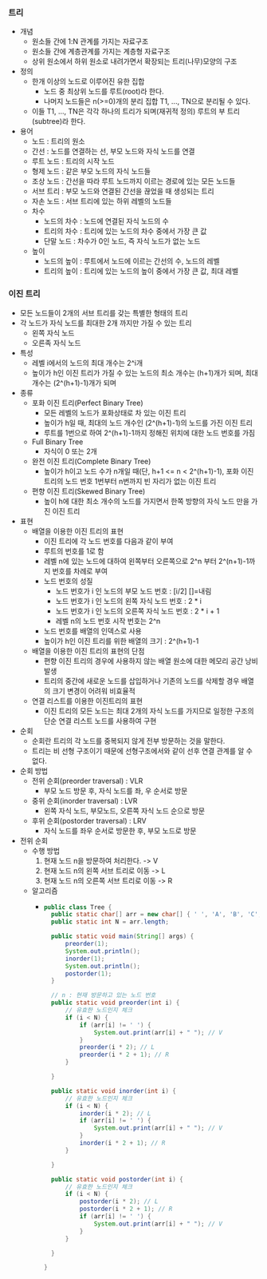 ### 트리
- 개념
  - 원소들 간에 1:N 관계를 가지는 자료구조
  - 원소들 간에 계층관계를 가지는 계층형 자료구조
  - 상위 원소에서 하위 원소로 내려가면서 확장되는 트리(나무)모양의 구조
- 정의
  - 한개 이상의 노드로 이루어진 유한 집합
    - 노드 중 최상위 노드를 루트(root)라 한다.
    - 나머지 노드들은 n(>=0)개의 분리 집합 T1, ..., TN으로 분리될 수 있다.
  - 이들 T1, ..., TN은 각각 하나의 트리가 되며(재귀적 정의) 루트의 부 트리(subtree)라 한다.
- 용어
  - 노드 : 트리의 원소
  - 간선 : 노드를 연결하는 선, 부모 노드와 자식 노드를 연결
  - 루트 노드 : 트리의 시작 노드
  - 형제 노드 : 같은 부모 노드의 자식 노드들
  - 조상 노드 : 간선을 따라 루트 노드까지 이르는 경로에 있는 모든 노드들
  - 서브 트리 : 부모 노드와 연결된 간선을 끊었을 때 생성되는 트리
  - 자손 노드 : 서브 트리에 있는 하위 레벨의 노드들
  - 차수
    - 노드의 차수 : 노드에 연결된 자식 노드의 수
    - 트리의 차수 : 트리에 있는 노드의 차수 중에서 가장 큰 값
    - 단말 노드 : 차수가 0인 노드, 즉 자식 노드가 없는 노드
  - 높이
    - 노드의 높이 : 루트에서 노드에 이르는 간선의 수, 노드의 레벨
    - 트리의 높이 : 트리에 있는 노드의 높이 중에서 가장 큰 값, 최대 레벨
### 이진 트리
- 모든 노드들이 2개의 서브 트리를 갖는 특별한 형태의 트리
- 각 노드가 자식 노드를 최대한 2개 까지만 가질 수 있는 트리
  - 왼쪽 자식 노드
  - 오른족 자식 노드
- 특성
  - 레벨 i에서의 노드의 최대 개수는 2^i개
  - 높이가 h인 이진 트리가 가질 수 있는 노드의 최소 개수는 (h+1)개가 되며, 최대 개수는 (2^(h+1)-1)개가 되며
- 종류
  - 포화 이진 트리(Perfect Binary Tree)
    - 모든 레벨의 노드가 포화상태로 차 있는 이진 트리
    - 높이가 h일 때, 최대의 노드 개수인 (2^(h+1)-1)의 노드를 가진 이진 트리
    - 루트를 1번으로 하여 2^(h+1)-1까지 정해진 위치에 대한 노드 번호를 가짐
  - Full Binary Tree
    - 자식이 0 또는 2개
  - 완전 이진 트리(Complete Binary Tree)
    - 높이가 h이고 노드 수가 n개일 때(단, h+1 <= n < 2^(h+1)-1), 포화 이진트리의 노드 번호 1번부터 n번까지 빈 자리가 없는 이진 트리
  - 편향 이진 트리(Skewed Binary Tree)
    - 높이 h에 대한 최소 개수의 노드를 가지면서 한쪽 방향의 자식 노드 만을 가진 이진 트리
- 표현
  - 배열을 이용한 이진 트리의 표현
    - 이진 트리에 각 노드 번호를 다음과 같이 부여
    - 루트의 번호를 1로 함
    - 레벨 n에 있는 노드에 대하여 왼쪽부터 오른쪽으로 2^n 부터 2^(n+1)-1까지 번호를 차례로 부여
    - 노드 번호의 성질
      - 노드 번호가 i 인 노드의 부모 노드 번호 : [i/2] []=내림
      - 노드 번호가 i 인 노드의 왼쪽 자식 노드 번호 : 2 * i
      - 노드 번호가 i 인 노드의 오른쪽 자식 노드 번호 : 2 * i + 1
      - 레벨 n의 노드 번호 시작 번호는 2^n
    - 노드 번호를 배열의 인덱스로 사용
    - 높이가 h인 이진 트리를 위한 배열의 크기 : 2^(h+1)-1
  - 배열을 이용한 이진 트리의 표현의 단점
    - 편향 이진 트리의 경우에 사용하지 않는 배열 원소에 대한 메모리 공간 낭비 발생
    - 트리의 중간에 새로운 노드를 삽입하거나 기존의 노드를 삭제할 경우 배열의 크기 변경이 어려워 비효율적
  - 연결 리스트를 이용한 이진트리의 표현
    - 이진 트리의 모든 노드는 최대 2개의 자식 노드를 가지므로 일정한 구조의 단순 연결 리스트 노드를 사용하여 구현
- 순회
  - 순회란 트리의 각 노드를 중복되지 않게 전부 방문하는 것을 말한다.
  - 트리는 비 선형 구조이기 때문에 선형구조에서와 같이 선후 연결 관계를 알 수 없다.
- 순회 방법
  - 전위 순회(preorder traversal) : VLR
    - 부모 노드 방문 후, 자식 노드를 좌, 우 순서로 방문
  - 중위 순회(inorder traversal) : LVR
    - 왼쪽 자식 노드, 부모노드, 오른쪽 자식 노드 순으로 방문
  - 후위 순회(postorder traversal) : LRV
    - 자식 노드를 좌우 순서로 방문한 후, 부모 노드로 방문
- 전위 순회
  - 수행 방법
    1. 현재 노드 n을 방문하여 처리한다. -> V
    2. 현재 노드 n의 왼쪽 서브 트리로 이동 -> L
    3. 현재 노드 n의 오른쪽 서브 트리로 이동 -> R
  - 알고리즘
    - ```java
      public class Tree {
      	public static char[] arr = new char[] { ' ', 'A', 'B', 'C', 'D', 'E', 'F', 'G', ' ', ' ', 'H', 'I' };
      	public static int N = arr.length;
      
      	public static void main(String[] args) {
      		preorder(1);
      		System.out.println();
      		inorder(1);
      		System.out.println();
      		postorder(1);
      	}
      
      	// n : 현재 방문하고 있는 노드 번호
      	public static void preorder(int i) {
      		// 유효한 노드인지 체크
      		if (i < N) {
      			if (arr[i] != ' ') {
      				System.out.print(arr[i] + " "); // V
      			}
      			preorder(i * 2); // L
      			preorder(i * 2 + 1); // R
      		}
      
      	}
      
      	public static void inorder(int i) {
      		// 유효한 노드인지 체크
      		if (i < N) {
      			inorder(i * 2); // L
      			if (arr[i] != ' ') {
      				System.out.print(arr[i] + " "); // V
      			}
      			inorder(i * 2 + 1); // R
      		}
      
      	}
      
      	public static void postorder(int i) {
      		// 유효한 노드인지 체크
      		if (i < N) {
      			postorder(i * 2); // L
      			postorder(i * 2 + 1); // R
      			if (arr[i] != ' ') {
      				System.out.print(arr[i] + " "); // V
      			}
      		}
      
      	}
      
      }
      ```
























